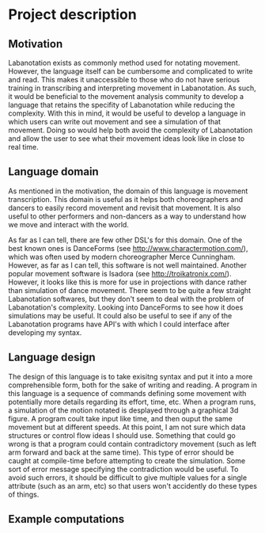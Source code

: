 # Project description

## Motivation

Labanotation exists as commonly method used for notating movement. However, the language itself can be cumbersome and complicated to write and read. This makes it unaccessible to those who do not have serious training in transcribing and interpreting movement in Labanotation. As such, it would be beneficial to the movement analysis community to develop a language that retains the specifity of Labanotation while reducing the complexity. With this in mind, it would be useful to develop a language in which users can write out movement and see a simulation of that movement. Doing so would help both avoid the complexity of Labanotation and allow the user to see what their movement ideas look like in close to real time. 

## Language domain

As mentioned in the motivation, the domain of this language is movement transcription. This domain is useful as it helps both choreographers and dancers to easily record movement and revisit that movement. It is also useful to other performers and non-dancers as a way to understand how we move and interact with the world. 

As far as I can tell, there are few other DSL's for this domain. One of the best known ones is DanceForms (see http://www.charactermotion.com/), which was often used by modern choreographer Merce Cunningham. However, as far as I can tell, this software is not well maintained. Another popular movement software is Isadora (see http://troikatronix.com/). However, it looks like this is more for use in projections with dance rather than simulation of dance movement. There seem to be quite a few straight Labanotation softwares, but they don't seem to deal with the problem of Labanotation's complexity. Looking into DanceForms to see how it does simulations may be useful. It could also be useful to see if any of the Labanotation programs have API's with which I could interface after developing my syntax. 

## Language design

The design of this language is to take exisitng syntax and put it into a more comprehensible form, both for the sake of writing and reading. A program in this language is a sequence of commands defining some movement with potentially more details regarding its effort, time, etc. When a program runs, a simulation of the motion notated is desplayed through a graphical 3d figure. A program coult take input like time, and then ouput the same movement but at different speeds. At this point, I am not sure which data structures or control flow ideas I should use. Something that could go wrong is that a program could contain contradictory movement (such as left arm forward and back at the same time). This type of error should be caught at compile-time before attempting to create the simulation. Some sort of error message specifying the contradiction would be useful. To avoid such errors, it should be difficult to give multiple values for a single attribute (such as an arm, etc) so that users won't accidently do these types of things.


## Example computations
